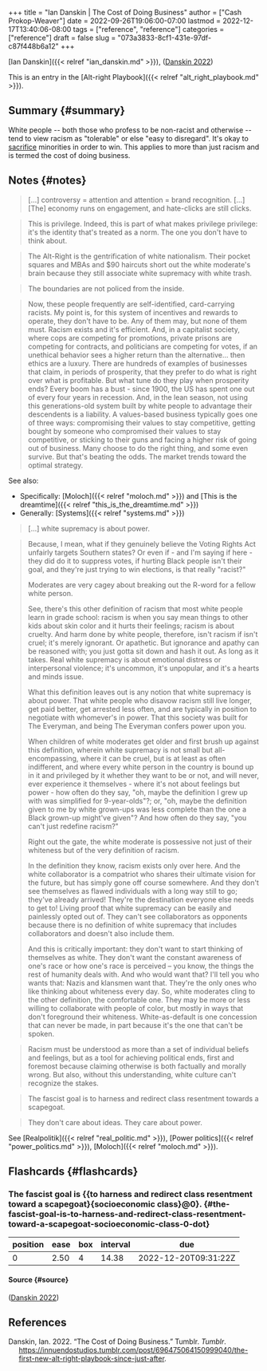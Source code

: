 +++
title = "Ian Danskin | The Cost of Doing Business"
author = ["Cash Prokop-Weaver"]
date = 2022-09-26T19:06:00-07:00
lastmod = 2022-12-17T13:40:06-08:00
tags = ["reference", "reference"]
categories = ["reference"]
draft = false
slug = "073a3833-8cf1-431e-97df-c87f448b6a12"
+++

[Ian Danskin]({{< relref "ian_danskin.md" >}}), (<a href="#citeproc_bib_item_1">Danskin 2022</a>)

This is an entry in the [Alt-right Playbook]({{< relref "alt_right_playbook.md" >}}).


## Summary {#summary}

White people -- both those who profess to be non-racist and otherwise -- tend to view racism as "tolerable" or else "easy to disregard". It's okay to [sacrifice](https://knowyourmeme.com/memes/some-of-you-may-die) minorities in order to win. This applies to more than just racism and is termed the cost of doing business.


## Notes {#notes}

> [...] controversy = attention and attention = brand recognition. [...] [The] economy runs on engagement, and hate-clicks are still clicks.

<!--quoteend-->

> This is privilege. Indeed, this is part of what makes privilege privilege: it's the identity that's treated as a norm. The one you don't have to think about.

<!--quoteend-->

> The Alt-Right is the gentrification of white nationalism. Their pocket squares and MBAs and $90 haircuts short out the white moderate's brain because they still associate white supremacy with white trash.

<!--quoteend-->

> The boundaries are not policed from the inside.

<!--quoteend-->

> Now, these people frequently are self-identified, card-carrying racists. My point is, for this system of incentives and rewards to operate, they don't have to be. Any of them may, but none of them must. Racism exists and it's efficient. And, in a capitalist society, where cops are competing for promotions, private prisons are competing for contracts, and politicians are competing for votes, if an unethical behavior sees a higher return than the alternative… then ethics are a luxury. There are hundreds of examples of businesses that claim, in periods of prosperity, that they prefer to do what is right over what is profitable. But what tune do they play when prosperity ends? Every boom has a bust - since 1900, the US has spent one out of every four years in recession. And, in the lean season, not using this generations-old system built by white people to advantage their descendents is a liability. A values-based business typically goes one of three ways: compromising their values to stay competitive, getting bought by someone who compromised their values to stay competitive, or sticking to their guns and facing a higher risk of going out of business. Many choose to do the right thing, and some even survive. But that's beating the odds. The market trends toward the optimal strategy.

See also:

-   Specifically: [Moloch]({{< relref "moloch.md" >}}) and [This is the dreamtime]({{< relref "this_is_the_dreamtime.md" >}})
-   Generally: [Systems]({{< relref "systems.md" >}})

> [...] white supremacy is about power.

<!--quoteend-->

> Because, I mean, what if they genuinely believe the Voting Rights Act unfairly targets Southern states? Or even if - and I'm saying if here - they did do it to suppress votes, if hurting Black people isn't their goal, and they're just trying to win elections, is that really "racist?"
>
> Moderates are very cagey about breaking out the R-word for a fellow white person.
>
> See, there's this other definition of racism that most white people learn in grade school: racism is when you say mean things to other kids about skin color and it hurts their feelings; racism is about cruelty. And harm done by white people, therefore, isn't racism if isn't cruel; it's merely ignorant. Or apathetic. But ignorance and apathy can be reasoned with; you just gotta sit down and hash it out. As long as it takes. Real white supremacy is about emotional distress or interpersonal violence; it's uncommon, it's unpopular, and it's a hearts and minds issue.
>
> What this definition leaves out is any notion that white supremacy is about power. That white people who disavow racism still live longer, get paid better, get arrested less often, and are typically in position to negotiate with whomever's in power. That this society was built for The Everyman, and being The Everyman confers power upon you.
>
> When children of white moderates get older and first brush up against this definition, wherein white supremacy is not small but all-encompassing, where it can be cruel, but is at least as often indifferent, and where every white person in the country is bound up in it and privileged by it whether they want to be or not, and will never, ever experience it themselves - where it's not about feelings but power - how often do they say, "oh, maybe the definition I grew up with was simplified for 9-year-olds"?; or, "oh, maybe the definition given to me by white grown-ups was less complete than the one a Black grown-up might've given"? And how often do they say, "you can't just redefine racism?"
>
> Right out the gate, the white moderate is possessive not just of their whiteness but of the very definition of racism.
>
> In the definition they know, racism exists only over here. And the white collaborator is a compatriot who shares their ultimate vision for the future, but has simply gone off course somewhere. And they don't see themselves as flawed individuals with a long way still to go; they've already arrived! They're the destination everyone else needs to get to! Living proof that white supremacy can be easily and painlessly opted out of. They can't see collaborators as opponents because there is no definition of white supremacy that includes collaborators and doesn't also include them.
>
> And this is critically important: they don't want to start thinking of themselves as white. They don't want the constant awareness of one's race or how one's race is perceived – you know, the things the rest of humanity deals with. And who would want that? I'll tell you who wants that: Nazis and klansmen want that. They're the only ones who like thinking about whiteness every day. So, white moderates cling to the other definition, the comfortable one. They may be more or less willing to collaborate with people of color, but mostly in ways that don't foreground their whiteness. White-as-default is one concession that can never be made, in part because it's the one that can't be spoken.

<!--quoteend-->

> Racism must be understood as more than a set of individual beliefs and feelings, but as a tool for achieving political ends, first and foremost because claiming otherwise is both factually and morally wrong. But also, without this understanding, white culture can't recognize the stakes.

<!--quoteend-->

> The fascist goal is to harness and redirect class resentment towards a scapegoat.

<!--quoteend-->

> They don't care about ideas. They care about power.

See [Realpolitik]({{< relref "real_politic.md" >}}), [Power politics]({{< relref "power_politics.md" >}}), [Moloch]({{< relref "moloch.md" >}}).


## Flashcards {#flashcards}


### The fascist goal is {{to harness and redirect class resentment toward a scapegoat}{socioeconomic class}@0}. {#the-fascist-goal-is-to-harness-and-redirect-class-resentment-toward-a-scapegoat-socioeconomic-class-0-dot}

| position | ease | box | interval | due                  |
|----------|------|-----|----------|----------------------|
| 0        | 2.50 | 4   | 14.38    | 2022-12-20T09:31:22Z |


#### Source {#source}

(<a href="#citeproc_bib_item_1">Danskin 2022</a>)

## References

<style>.csl-entry{text-indent: -1.5em; margin-left: 1.5em;}</style><div class="csl-bib-body">
  <div class="csl-entry"><a id="citeproc_bib_item_1"></a>Danskin, Ian. 2022. “The Cost of Doing Business.” Tumblr. <i>Tumblr</i>. <a href="https://innuendostudios.tumblr.com/post/696475064150999040/the-first-new-alt-right-playbook-since-just-after">https://innuendostudios.tumblr.com/post/696475064150999040/the-first-new-alt-right-playbook-since-just-after</a>.</div>
</div>
